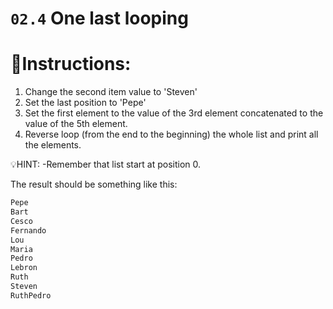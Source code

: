 # `02.4` One last looping

# 📝Instructions:
1. Change the second item value to 'Steven'
2. Set the last position to 'Pepe'
3. Set the first element to the value of the 3rd element concatenated to the value of the 5th element.
4. Reverse loop (from the end to the beginning) the whole list and print all the elements.

💡HINT:
-Remember that list start at position 0.

The result should be something like this:
```py
Pepe
Bart
Cesco
Fernando
Lou
Maria
Pedro
Lebron
Ruth
Steven
RuthPedro
```